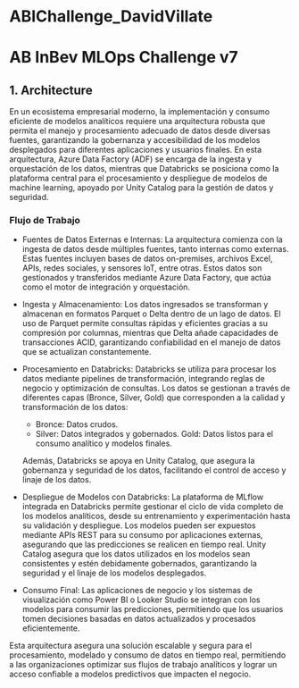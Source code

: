 # ABIChallenge_DavidVillate

# AB InBev MLOps Challenge v7

## 1. Architecture

En un ecosistema empresarial moderno, la implementación y consumo eficiente de modelos analíticos requiere una arquitectura robusta que permita el manejo y procesamiento adecuado de datos desde diversas fuentes, garantizando la gobernanza y accesibilidad de los modelos desplegados para diferentes aplicaciones y usuarios finales. En esta arquitectura, Azure Data Factory (ADF) se encarga de la ingesta y orquestación de los datos, mientras que Databricks se posiciona como la plataforma central para el procesamiento y despliegue de modelos de machine learning, apoyado por Unity Catalog para la gestión de datos y seguridad.

### Flujo de Trabajo
- Fuentes de Datos Externas e Internas: La arquitectura comienza con la ingesta de datos desde múltiples fuentes, tanto internas como externas. Estas fuentes incluyen bases de datos on-premises, archivos Excel, APIs, redes sociales, y sensores IoT, entre otras. Estos datos son gestionados y transferidos mediante Azure Data Factory, que actúa como el motor de integración y orquestación.

- Ingesta y Almacenamiento: Los datos ingresados se transforman y almacenan en formatos Parquet o Delta dentro de un lago de datos. El uso de Parquet permite consultas rápidas y eficientes gracias a su compresión por columnas, mientras que Delta añade capacidades de transacciones ACID, garantizando confiabilidad en el manejo de datos que se actualizan constantemente.

- Procesamiento en Databricks: Databricks se utiliza para procesar los datos mediante pipelines de transformación, integrando reglas de negocio y optimización de consultas. Los datos se gestionan a través de diferentes capas (Bronce, Silver, Gold) que corresponden a la calidad y transformación de los datos:

    - Bronce: Datos crudos.
    - Silver: Datos integrados y gobernados.
     Gold: Datos listos para el consumo analítico y modelos finales.
    
    Además, Databricks se apoya en Unity Catalog, que asegura la gobernanza y seguridad de  los datos, facilitando el control de acceso y linaje de los datos.

- Despliegue de Modelos con Databricks: La plataforma de MLflow integrada en Databricks permite gestionar el ciclo de vida completo de los modelos analíticos, desde su entrenamiento y experimentación hasta su validación y despliegue. Los modelos pueden ser expuestos mediante APIs REST para su consumo por aplicaciones externas, asegurando que las predicciones se realicen en tiempo real. Unity Catalog asegura que los datos utilizados en los modelos sean consistentes y estén debidamente gobernados, garantizando la seguridad y el linaje de los modelos desplegados.

- Consumo Final: Las aplicaciones de negocio y los sistemas de visualización como Power BI o Looker Studio se integran con los modelos para consumir las predicciones, permitiendo que los usuarios tomen decisiones basadas en datos actualizados y procesados eficientemente.

Esta arquitectura asegura una solución escalable y segura para el procesamiento, modelado y consumo de datos en tiempo real, permitiendo a las organizaciones optimizar sus flujos de trabajo analíticos y lograr un acceso confiable a modelos predictivos que impacten el negocio.

